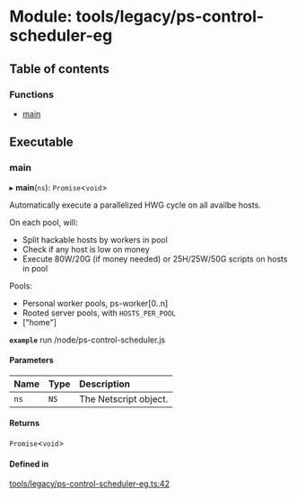 # Module: tools/legacy/ps-control-scheduler-eg

## Table of contents

### Functions

- [main](../wiki/tools.legacy.ps-control-scheduler-eg#main)

## Executable

### main

▸ **main**(`ns`): `Promise`<`void`\>

Automatically execute a parallelized HWG cycle on all availbe hosts.

On each pool, will:
 - Split hackable hosts by workers in pool
 - Check if any host is low on money
 - Execute 80W/20G (if money needed) or 25H/25W/50G scripts on hosts in pool

Pools:
 - Personal worker pools, ps-worker[0..n]
 - Rooted server pools, with `HOSTS_PER_POOL`
 - ["home"]

**`example`**
run /node/ps-control-scheduler.js

#### Parameters

| Name | Type | Description |
| :------ | :------ | :------ |
| `ns` | `NS` | The Netscript object. |

#### Returns

`Promise`<`void`\>

#### Defined in

[tools/legacy/ps-control-scheduler-eg.ts:42](https://github.com/vladzaharia/bitburner/blob/main/src/tools/legacy/ps-control-scheduler-eg.ts#L42)
